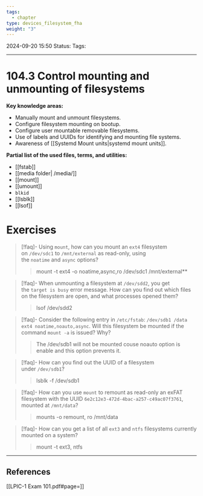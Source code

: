 ```yaml
---
tags:
  - chapter
type: devices_filesystem_fha
weight: "3"
---
```


2024-09-20 15:50
Status:
Tags:
___
# 104.3 Control mounting and unmounting of filesystems


**Key knowledge areas:**
- Manually mount and unmount filesystems.
- Configure filesystem mounting on bootup.
- Configure user mountable removable filesystems.
- Use of labels and UUIDs for identifying and mounting file systems.
- Awareness of [[Systemd Mount units|systemd mount units]].

**Partial list of the used files, terms, and utilities:**
- [[fstab]]
- [[media folder| /media/]]
- [[mount]]
- [[umount]]
- `blkid`
- [[lsblk]]
- [[lsof]]

# Exercises
> [!faq]- Using `mount`, how can you mount an `ext4` filesystem on `/dev/sdc1` to `/mnt/external` as read-only, using the `noatime` and `async` options?
> > mount -t ext4 -o noatime,async,ro /dev/sdc1 /mnt/external**

> [!faq]- When unmounting a filesystem at `/dev/sdd2`, you get the `target is busy` error message. How can you find out which files on the filesystem are open, and what processes opened them?
> > lsof /dev/sdd2

> [!faq]- Consider the following entry in `/etc/fstab`: `/dev/sdb1 /data ext4 noatime,noauto,async`. Will this filesystem be mounted if the command `mount -a` is issued? Why?
> > The /dev/sdb1 will not be mounted couse noauto option is enable and this option prevents it.

> [!faq]- How can you find out the UUID of a filesystem under `/dev/sdb1`?
> > lsblk -f /dev/sdb1

> [!faq]- How can you use `mount` to remount as read-only an exFAT filesystem with the UUID `6e2c12e3-472d-4bac-a257-c49ac07f3761`, mounted at `/mnt/data`?
> > mounts -o remount, ro /mnt/data

> [!faq]- How can you get a list of all `ext3` and `ntfs` filesystems currently mounted on a system?
> > mount -t ext3, ntfs 

___
## References
[[LPIC-1 Exam 101.pdf#page=]]